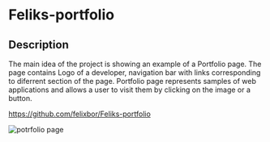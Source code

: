 # Feliks-portfolio
## Description 
The main idea of the project is showing an example of a Portfolio page. The page contains Logo of a developer, navigation bar with links corresponding to diferrent section of the page. Portfolio page represents samples of web applications and allows a user to visit them by clicking on the image or a button.

https://github.com/felixbor/Feliks-portfolio


![potrfolio page]()
